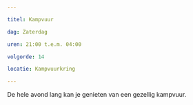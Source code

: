 ```yaml
---

titel: Kampvuur

dag: Zaterdag

uren: 21:00 t.e.m. 04:00

volgorde: 14

locatie: Kampvuurkring

---
```


De hele avond lang kan je genieten van een gezellig kampvuur.
